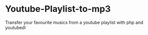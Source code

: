 # Youtube-Playlist-to-mp3
Transfer your favourite musics from a youtube playlist with php and youtubedl
